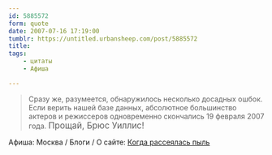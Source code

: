 ```yaml
---
id: 5885572
form: quote
date: 2007-07-16 17:19:00
tumblr: https://untitled.urbansheep.com/post/5885572
title: 
tags:
    - цитаты
    - Афиша

---
```


<blockquote>
Сразу же, разумеется, обнаружилось несколько досадных ошбок. Если верить нашей базе данных, абсолютное большинство актеров и режиссеров одновременно скончались 19 февраля 2007 года. <big>Прощай, Брюс Уиллис!</big>
</blockquote>

Афиша: Москва / Блоги / О сайте: <a href="http://www.afisha.ru/blogcomments/256/page1">Когда рассеялась пыль</a>
